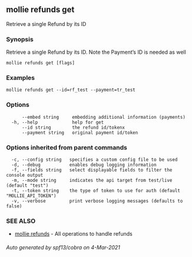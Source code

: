 ## mollie refunds get

Retrieve a single Refund by its ID

### Synopsis

Retrieve a single Refund by its ID. Note the Payment’s ID is needed as well

```
mollie refunds get [flags]
```

### Examples

```
mollie refunds get --id=rf_test --payment=tr_test
```

### Options

```
      --embed string     embedding additional information (payments)
  -h, --help             help for get
      --id string        the refund id/tokenx
      --payment string   original payment id/token
```

### Options inherited from parent commands

```
  -c, --config string   specifies a custom config file to be used
  -d, --debug           enables debug logging information
  -f, --fields string   select displayable fields to filter the console output
  -m, --mode string     indicates the api target from test/live (default "test")
  -t, --token string    the type of token to use for auth (default "MOLLIE_API_TOKEN")
  -v, --verbose         print verbose logging messages (defaults to false)
```

### SEE ALSO

* [mollie refunds](mollie_refunds.md)	 - All operations to handle refunds

###### Auto generated by spf13/cobra on 4-Mar-2021
